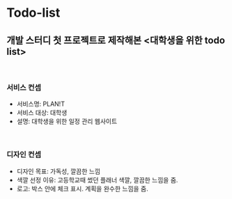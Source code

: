 # Todo-list


<h2>개발 스터디 첫 프로젝트로 제작해본 <대학생을 위한 todo list></h2>

<br>
<h3>서비스 컨셉</h3>

- 서비스명: PLAN!T <br>
- 서비스 대상: 대학생 <br>
- 설명: 대학생을 위한 일정 관리 웹사이트


<br>
<h3>디자인 컨셉</h3>

- 디자인 목표: 가독성, 깔끔한 느낌 <br>
- 색깔 선정 이유: 고등학교때 썼던 플래너 색깔, 깔끔한 느낌을 줌. <br>
- 로고: 박스 안에 체크 표시. 계획을 완수한 느낌을 줌.
